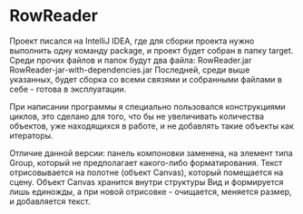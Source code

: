 # RowReader

Проект писался на IntelliJ IDEA, где для сборки проекта нужно выполнить одну команду package, и проект будет собран в папку target.
Среди прочих файлов и папок будут два файла:
 RowReader.jar
 RowReader-jar-with-dependencies.jar
Последней, среди выше указанных, будет сборка со всеми связями и собранными файлами в себе - готова в эксплуатации.

При написании программы я специально пользовался конструкциями циклов, это сделано для того, что бы не увеличивать количества объектов, уже находящихся в работе, и не добавлять такие объекты как итераторы.


Отличие данной версии:
панель компоновки заменена, на элемент типа Group, который не предполагает какого-либо форматирования. Текст отрисовывается на полотне (объект Canvas), который помещается на сцену. Объект Canvas хранится внутри структуры Вид и формируется лишь единожды, а при новой отрисовке - очищается, меняется размер, и добавляется текст.
